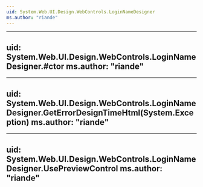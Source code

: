 ```yaml
---
uid: System.Web.UI.Design.WebControls.LoginNameDesigner
ms.author: "riande"
---
```


---
uid: System.Web.UI.Design.WebControls.LoginNameDesigner.#ctor
ms.author: "riande"
---

---
uid: System.Web.UI.Design.WebControls.LoginNameDesigner.GetErrorDesignTimeHtml(System.Exception)
ms.author: "riande"
---

---
uid: System.Web.UI.Design.WebControls.LoginNameDesigner.UsePreviewControl
ms.author: "riande"
---
